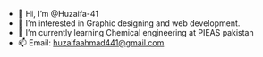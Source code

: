 - 👋 Hi, I’m @Huzaifa-41
- 👀 I’m interested in Graphic designing and web development.
- 🌱 I’m currently learning Chemical engineering at PIEAS pakistan
- 📫 Email: huzaifaahmad441@gmail.com 

<!---
Huzaifa-41/Huzaifa-41 is a ✨ special ✨ repository because its `README.md` (this file) appears on your GitHub profile.
You can click the Preview link to take a look at your changes.
---></p>
